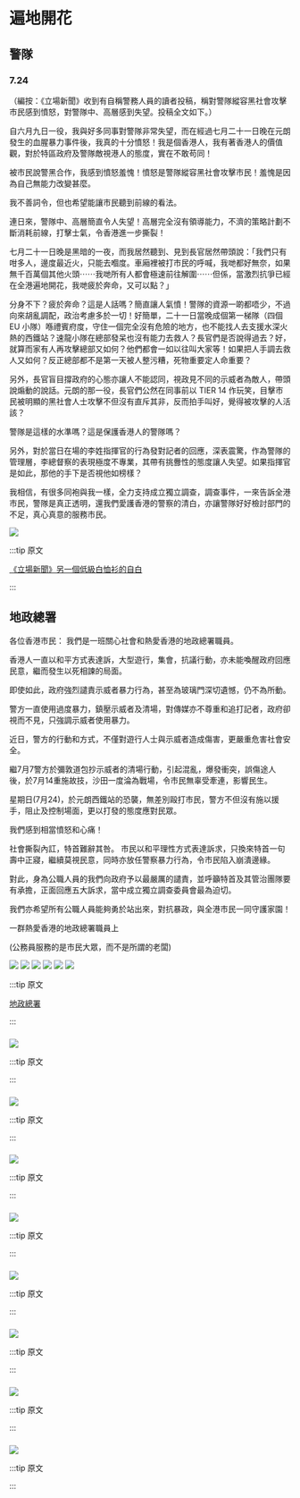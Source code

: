 # 遍地開花

## 警隊

### 7.24

<Foldable>

（編按：《立場新聞》收到有自稱警務人員的讀者投稿，稱對警隊縱容黑社會攻擊市民感到憤怒，對警隊中、高層感到失望。投稿全文如下。）

自六月九日一役，我與好多同事對警隊非常失望，而在經過七月二十一日晚在元朗發生的血腥暴力事件後，我真的十分憤怒！我是個香港人，我有著香港人的價值觀，對於特區政府及警隊敵視港人的態度，實在不敢苟同！

被市民說警黑合作，我感到憤怒羞愧！憤怒是警隊縱容黑社會攻擊市民！羞愧是因為自己無能力改變甚麼。

我不善詞令，但也希望能讓市民聽到前線的看法。

連日來，警隊中、高層簡直令人失望！高層完全沒有領導能力，不濟的策略計劃不斷消耗前線，打擊士氣，令香港進一步撕裂！

七月二十一日晚是黑暗的一夜，而我居然聽到、見到長官居然帶頭說：「我們只有咁多人，邊度最近火，只能去嗰度。車廂裡被打市民的呼喊，我哋都好無奈，如果無千百萬個其他火頭⋯⋯我哋所有人都會極速前往解圍⋯⋯但係，當激烈抗爭已經在全港遍地開花，我哋疲於奔命，又可以點？」

分身不下？疲於奔命？這是人話嗎？簡直讓人氣憤！警隊的資源一啲都唔少，不過向來胡亂調配，政治考慮多於一切！好簡單，二十一日當晚成個第一梯隊（四個 EU 小隊）喺禮賓府度，守住一個完全沒有危險的地方，也不能找人去支援水深火熱的西鐵站？速龍小隊在總部發呆也沒有能力去救人？長官們是否說得過去？好，就算而家有人再攻擊總部又如何？他們都會一如以往叫大家等！如果把人手調去救人又如何？反正總部都不是第一天被人整污糟，死物重要定人命重要？

另外，長官盲目撐政府的心態亦讓人不能認同，視政見不同的示威者為敵人，帶頭說煽動的說話。元朗的那一役，長官們公然在同事前以 TIER 14 作玩笑，目擊市民被明顯的黑社會人士攻擊不但沒有直斥其非，反而拍手叫好，覺得被攻擊的人活該？

警隊是這樣的水準嗎？這是保護香港人的警隊嗎？

另外，對於當日在場的李姓指揮官的行為發對記者的回應，深表震驚，作為警隊的管理層，李總督察的表現極度不專業，其帶有挑釁性的態度讓人失望。如果指揮官是如此，那他的手下是否視他如榜樣？

我相信，有很多同袍與我一樣，全力支持成立獨立調查，調查事件，一來告訴全港市民，警隊是真正透明，還我們愛護香港的警察的清白，亦讓警隊好好檢討部門的不足，真心真意的服務市民。

![](/image/bloom/police2.png)

:::tip 原文

[《立場新聞》另一個低級白恤衫的自白](https://thestandnews.com/politics/%E5%8F%A6%E4%B8%80%E5%80%8B%E4%BD%8E%E7%B4%9A%E7%99%BD%E6%81%A4%E8%A1%AB%E7%9A%84%E8%87%AA%E7%99%BD/)

:::

</Foldable>

## 地政總署

<Foldable>

各位香港市民：
我們是一班關心社會和熱愛香港的地政總署職員。

香港人一直以和平方式表達訴，大型遊行，集會，抗議行動，亦未能喚醒政府回應民意，繼而發生以死相諫的局面。

即使如此，政府強烈譴責示威者暴力行為，甚至為玻璃門深切遺憾，仍不為所動。

警方一直使用過度暴力，鎮壓示威者及清場，對傳媒亦不尊重和追打記者，政府卻視而不見，只強調示威者使用暴力。

近日，警方的行動和方式，不僅對遊行人士與示威者造成傷害，更嚴重危害社會安全。

繼7月7警方於彌敦道包抄示威者的清場行動，引起混亂，爆發衝突，誤傷途人後，於7月14重施故技，沙田一度淪為戰場，令市民無辜受牽連，影響民生。

星期日(7月24)，於元朗西鐵站的恐襲，無差別毆打市民，警方不但沒有施以援手，阻止及控制場面，更以打發的態度應對民眾。

我們感到相當憤怒和心痛！

社會撕裂內訌，特首難辭其咎。
市民以和平理性方式表達訴求，只換來特首一句壽中正寢，繼續莫視民意，同時亦放任警察暴力行為，令市民陷入崩潰邊緣。

對此，身為公職人員的我們向政府予以最嚴厲的譴責，並呼籲特首及其管治團隊要有承擔，正面回應五大訴求，當中成立獨立調查委員會最為迫切。

我們亦希望所有公職人員能夠勇於站出來，對抗暴政，與全港市民一同守護家園！

一群熱愛香港的地政總署職員上

(公務員服務的是市民大眾，而不是所謂的老闆)

![](/image/bloom/lands/lands1.png)
![](/image/bloom/lands/lands2.png)
![](/image/bloom/lands/lands3.png)
![](/image/bloom/lands/lands4.png)
![](/image/bloom/lands/lands5.png)
![](/image/bloom/lands/lands6.png)

:::tip 原文

[地政總署](https://lihkg.com/thread/1360119/page/1)

:::

</Foldable>

### 

<Foldable>

![](/image/bloom/.png)

:::tip 原文

[]()

:::

</Foldable>

### 

<Foldable>

![](/image/bloom/.png)

:::tip 原文

[]()

:::

</Foldable>

### 

<Foldable>

![](/image/bloom/.png)

:::tip 原文

[]()

:::

</Foldable>

### 

<Foldable>

![](/image/bloom/.png)

:::tip 原文

[]()

:::

</Foldable>

### 

<Foldable>

![](/image/bloom/.png)

:::tip 原文

[]()

:::

</Foldable>

### 

<Foldable>

![](/image/bloom/.png)

:::tip 原文

[]()

:::

</Foldable>

### 

<Foldable>

![](/image/bloom/.png)

:::tip 原文

[]()

:::

</Foldable>

### 

<Foldable>

![](/image/bloom/.png)

:::tip 原文

[]()

:::

</Foldable>